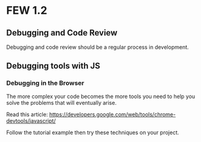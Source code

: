# FEW 1.2 

## Debugging and Code Review

Debugging and code review should be a regular process in development. 

## Debugging tools with JS

### Debugging in the Browser

The more complex your code becomes the more tools you need to 
help you solve the problems that will eventually arise. 

Read this article: https://developers.google.com/web/tools/chrome-devtools/javascript/

Follow the tutorial example then try these techniques on your project. 

